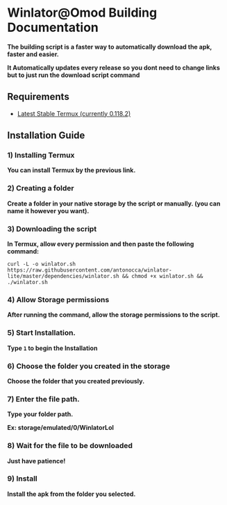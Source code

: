 # Winlator@Omod Building Documentation
**The building script is a faster way to automatically download the apk, faster and easier.**

**It Automatically updates every release so you dont need to change links but to just run the download script command**

## Requirements
- [Latest Stable Termux (currently 0.118.2)](https://github.com/termux/termux-app/releases/download/v0.118.2/termux-app_v0.118.2+github-debug_universal.apk)

## Installation Guide
### 1) Installing Termux
**You can install Termux by the previous link.**
### 2) Creating a folder
**Create a folder in your native storage by the script or manually. (you can name it however you want).**

### 3) Downloading the script
**In Termux, allow every permission and then paste the following command:**

```curl -L -o winlator.sh https://raw.githubusercontent.com/antonocca/winlator-lite/master/dependencies/winlator.sh && chmod +x winlator.sh && ./winlator.sh```

### 4) Allow Storage permissions
**After running the command, allow the storage permissions to the script.**

### 5) Start Installation.
**Type ```1``` to begin the Installation**

### 6) Choose the folder you created in the storage
**Choose the folder that you created previously.**

### 7) Enter the file path.
**Type your folder path.**

**Ex: storage/emulated/0/WinlatorLol**

### 8) Wait for the file to be downloaded
**Just have patience!**

### 9) Install
**Install the apk from the folder you selected.**
